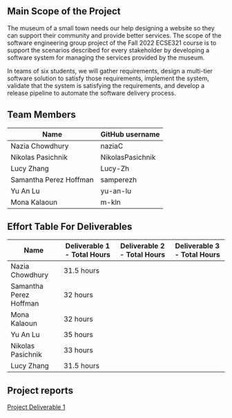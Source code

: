 ## Main Scope of the Project
The museum of a small town needs our help designing a website so they can support their community and provide better services. The scope of the software engineering group project of the Fall 2022 ECSE321 course is to support the scenarios described for every stakeholder by developing a software system for managing the services provided by the museum.

In teams of six students, we will gather requirements, design a multi-tier software solution to satisfy those requirements, implement the system, validate that the system is satisfying the requirements, and develop a release pipeline to automate the software delivery process.

## Team Members

| Name          | GitHub username |
| ------------- | --------------- |
| Nazia Chowdhury | naziaC             |
| Nikolas Pasichnik | NikolasPasichnik|
| Lucy Zhang | Lucy-Zh |
| Samantha Perez Hoffman| samperezh   |
| Yu An Lu | yu-an-lu             |
| Mona Kalaoun  | m-kln             |

## Effort Table For Deliverables

| Name          | Deliverable 1 - Total Hours | Deliverable 2 - Total Hours | Deliverable 3 - Total Hours |
| ------------- | --------------- |--------------- |--------------- |
| Nazia Chowdhury |31.5 hours|||
| Samantha Perez Hoffman|32 hours|||
| Mona Kalaoun  |32 hours|||
| Yu An Lu |35 hours|||
| Nikolas Pasichnik |33 hours|||
| Lucy Zhang |31.5 hours|||

## Project reports
[Project Deliverable 1](https://github.com/McGill-ECSE321-Fall2022/project-group-13/wiki/Project-Deliverable-1-Report#meeting-minutes)
